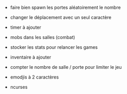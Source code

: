 - faire bien spawn les portes aléatoirement le nombre
- changer le déplacement avec un seul caractère
- timer à ajouter
- mobs dans les salles (combat)
- stocker les stats pour relancer les games
- inventaire à ajouter
- compter le nombre de salle / porte pour limiter le jeu


- emodjis à 2 caractères
- ncurses

